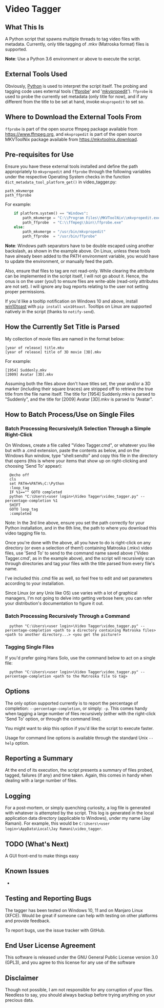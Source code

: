 # Video Tagger

## What This Is
A Python script that spawns multiple threads to tag video files with metadata. Currently, only title tagging of .mkv (Matroska format) files is supported.

**Note**: Use a Python 3.6 environment or above to execute the script.

## External Tools Used
Obviously, [Python](https://www.python.org) is used to interpret the script itself. The probing and tagging code uses external tools ('[ffprobe](https://www.ffmpeg.org/)' and '[mkvpropedit](https://mkvtoolnix.download/)'). `ffprobe` is used to probe the currently set metadata (only title for now), and if any different from the title to be set at hand, invoke `mkvpropedit` to set so.

## Where to Download the External Tools From
`ffprobe` is part of the open source ffmpeg package available from https://www.ffmpeg.org, and `mkvpropedit` is part of the open source MKVToolNix package available from https://mkvtoolnix.download.

## Pre-requisites for Use
Ensure you have these external tools installed and define the path appropriately to `mkvpropedit` and `ffprobe` through the following variables under the respective Operating System checks in the function `dict_metadata_tool_platform_get()` in video_tagger.py:

```
path_mkvmerge
path_ffprobe
```

For example:
```python
	if platform.system() == "Windows":
		path_mkvmerge = "C:\\Program Files\\MKVToolNix\\mkvpropedit.exe"
		path_ffprobe  = "C:\\ffmpeg\\bin\\ffprobe.exe"
	else:
		path_mkvmerge = "/usr/bin/mkvpropedit"
		path_ffprobe  = "/usr/bin/ffprobe"
```
**Note**: Windows path separators have to be double escaped using another backslash, as shown in the example above. On Linux, unless these tools have already been added to the PATH environment variable, you would have to update the environment, or manually feed the path.

Also, ensure that files to tag are not read-only. While clearing the attribute can be implemented in the script itself, I will not go about it. Hence, the onus is on the user (you!) to ensure files are write-able (read-only attributes are not set). I will ignore any bug reports relating to the user not setting proper permissions.

If you'd like a tooltip notification on Windows 10 and above, install [win10toast](https://pypi.org/project/win10toast/) with `pip install win10toast`. Tooltips on Linux are supported natively in the script (thanks to `notify-send`).

## How the Currently Set Title is Parsed
My collection of movie files are named in the format below:
```
[year of release] title.mkv
[year of release] title of 3D movie [3D].mkv
```
For example:
```
[1954] Suddenly.mkv
[2009] Avatar [3D].mkv
```
Assuming both the files above don't have titles set, the year and/or a 3D marker (including their square braces) are stripped off to retrieve the true title from the file name itself. The title for [1954] Suddenly.mkv is parsed to "Suddenly", and the title for [2009] Avatar [3D].mkv is parsed to "Avatar".

## How to Batch Process/Use on Single Files
### Batch Processing Recursively/A Selection Through a Simple Right-Click
  On Windows, create a file called "Video Tagger.cmd", or whatever you like but with a .cmd extension, paste the contents as below, and on the Windows Run window, type "shell:sendto" and copy this file in the directory that opens (this is where your items that show up on right-clicking and choosing 'Send To' appear):
```batch
  @echo off
  cls
  set PATH=%PATH%;C:\Python
  :loop_tag
  IF %1=="" GOTO completed
  python "C:\Users\<user login>\Video Tagger\video_tagger.py" --percentage-completion %1
  SHIFT
  GOTO loop_tag
  :completed
```
  Note: In the 3rd line above, ensure you set the path correctly for your Python installation, and in the 6th line, the path to where you download this video tagging file to.

  Once you're done with the above, all you have to do is right-click on any directory (or even a selection of them!) containing Matroska (.mkv) video files, use 'Send To' to send to the command name saved above ('Video Tagger.cmd', as in the example above), and the script will recursively scan through directories and tag your files with the title parsed from every file's name.
  
  I've included this .cmd file as well, so feel free to edit and set parameters according to your installation.

  Since Linux (or any Unix like OS) use varies with a lot of graphical managers, I'm not going to delve into getting verbose here; you can refer your distribution's documentation to figure it out.

### Batch Processing Recursively Through a Command
```
  python "C:\Users\<user login>\Video Tagger\video_tagger.py" --percentage-completion <path to a directory containing Matroska files> <path to another directory...> <you get the picture!>
```
### Tagging Single Files
  If you'd prefer going Hans Solo, use the command below to act on a single file:
```
  python "C:\Users\<user login>\Video Tagger\video_tagger.py" --percentage-completion <path to the Matroska file to tag>
```
## Options
The only option supported currently is to report the percentage of completion: `--percentage-completion`, or simply: `-p`. This comes handy when tagging a large number of files recursively (either with the right-click 'Send To' option, or through the command line).

You might want to skip this option if you'd like the script to execute faster.

Usage for command line options is available through the standard Unix `--help` option.

## Reporting a Summary
At the end of its execution, the script presents a summary of files probed, tagged, failures (if any) and time taken. Again, this comes in handy when dealing with a large number of files.

## Logging
For a post-mortem, or simply quenching curiosity, a log file is generated with whatever is attempted by the script. This log is generated in the local application data directory (applicable to Windows), under my name (Jay Ramani). For example, this would be `C:\Users\<user login>\AppData\Local\Jay Ramani\video_tagger`.

## TODO (What's Next)
A GUI front-end to make things easy

## Known Issues
*

## Testing and Reporting Bugs
The tagger has been tested on Windows 10, 11 and on Manjaro Linux (XFCE). Would be great if someone can help with testing on other platforms and provide feedback.

To report bugs, use the issue tracker with GitHub.

## End User License Agreement
This software is released under the GNU General Public License version 3.0 (GPL3), and you agree to this license for any use of the software

## Disclaimer
Though not possible, I am not responsible for any corruption of your files. Needless to say, you should always backup before trying anything on your precious data.
